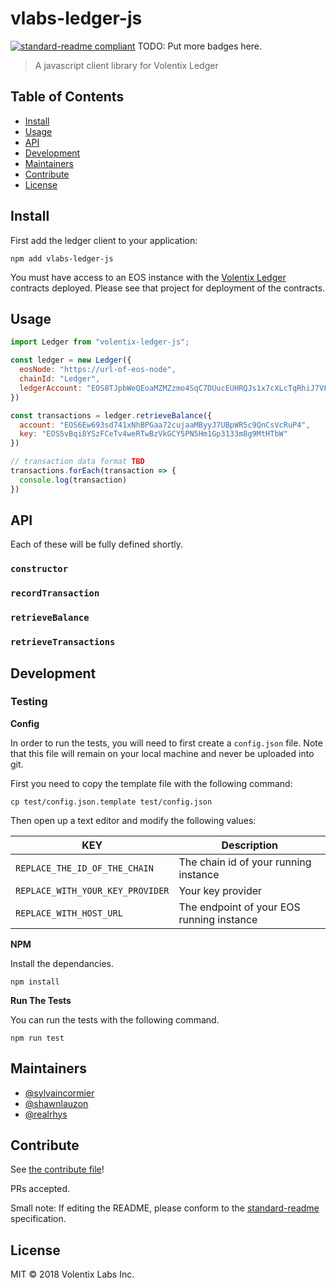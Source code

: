 # vlabs-ledger-js

[![standard-readme compliant](https://img.shields.io/badge/standard--readme-OK-green.svg?style=flat-square)](https://github.com/RichardLitt/standard-readme)
TODO: Put more badges here.

> A javascript client library for Volentix Ledger

## Table of Contents

- [Install](#install)
- [Usage](#usage)
- [API](#api)
- [Development](#development)
- [Maintainers](#maintainers)
- [Contribute](#contribute)
- [License](#license)

## Install

First add the ledger client to your application:

`npm add vlabs-ledger-js`

You must have access to an EOS instance with the [Volentix Ledger](https://github.io/Volentix/ledger)
contracts deployed. Please see that project for deployment of the contracts.

## Usage

```javascript
import Ledger from "volentix-ledger-js";

const ledger = new Ledger({
  eosNode: "https://url-of-eos-node",                                     // URL of EOS node
  chainId: "Ledger",                                                      // ID of a chain containing Volentix ledger
  ledgerAccount: "EOS8TJpbWeQEoaMZMZzmo4SqC7DUucEUHRQJs1x7cXLcTqRhiJ7VF"  // EOS account with the ledger contracts
})

const transactions = ledger.retrieveBalance({
  account: "EOS6Ew693sd741xNhBPGaa72cujaaMByyJ7UBpWR5c9QnCsVcRuP4",       // the ID of an account
  key: "EOS5vBqi8YSzFCeTv4weRTwBzVkGCY5PN5Hm1Gp3133m8g9MtHTbW"            // the public key of an EOS wallet
})

// transaction data format TBD
transactions.forEach(transaction => {
  console.log(transaction)
})

```

## API

Each of these will be fully defined shortly.

### `constructor`

### `recordTransaction`

### `retrieveBalance`

### `retrieveTransactions`

## Development

### Testing

**Config**

In order to run the tests, you will need to first create a `config.json` file. Note that this file will remain on your local machine and never be uploaded into git.

First you need to copy the template file with the following command:

```
cp test/config.json.template test/config.json
```

Then open up a text editor and modify the following values:

| KEY                            | Description                               |
|--------------------------------|-------------------------------------------|
| `REPLACE_THE_ID_OF_THE_CHAIN`    | The chain id of your running instance     |
| `REPLACE_WITH_YOUR_KEY_PROVIDER` | Your key provider                         |
| `REPLACE_WITH_HOST_URL`          | The endpoint of your EOS running instance |


**NPM**

Install the dependancies.

```
npm install
```

**Run The Tests**

You can run the tests with the following command.

```
npm run test
```

## Maintainers

- [@sylvaincormier](https://github.com/sylvaincormier)
- [@shawnlauzon](https://github.com/shawnlauzon)
- [@realrhys](https://github.com/realrhys)

## Contribute

See [the contribute file](contribute.md)!

PRs accepted.

Small note: If editing the README, please conform to the [standard-readme](https://github.com/RichardLitt/standard-readme) specification.

## License

MIT © 2018 Volentix Labs Inc.
